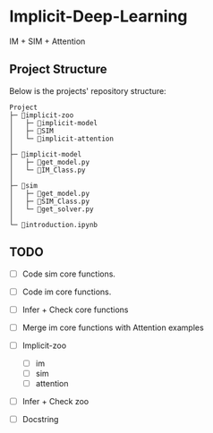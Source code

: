 # Implicit-Deep-Learning
IM + SIM + Attention

## Project Structure

Below is the projects' repository structure:

```plaintext 
Project
├─ 📂implicit-zoo                    
│   ├─ 📂implicit-model 
│   ├─ 📂SIM
│   └─ 📂implicit-attention 
│   
├─ 📂implicit-model
│   ├─ 📃get_model.py
│   └─ 📃IM_Class.py
│ 
├─ 📂sim
│   ├─ 📃get_model.py
│   ├─ 📃SIM_Class.py
│   └─ 📃get_solver.py 
│  
└─ 📃introduction.ipynb                    
```

## TODO

- [ ] Code sim core functions.
- [ ] Code im core functions.
- [ ] Infer + Check core functions
- [ ] Merge im core functions with Attention examples
- [ ] Implicit-zoo
   - [ ] im
   - [ ] sim
   - [ ] attention
- [ ] Infer + Check zoo
- [ ] Docstring

